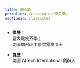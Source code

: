```yaml
---
title: 陳久威
permalink: /classmates/陳久威/
sectionid: classmates
---
```


- **學歷：**<br />
  臺大電機系學士<br />
  美國加州理工學院電機博士

- **資歷：**<br />
  美國 AITech International 創辦人

